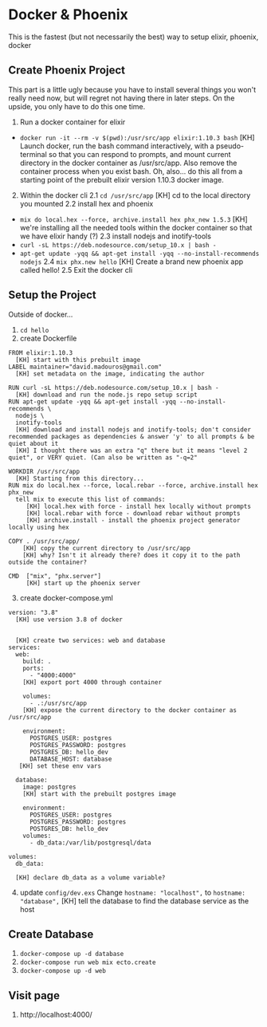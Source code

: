 # Docker & Phoenix

This is the fastest (but not necessarily the best) way to setup elixir, phoenix, docker

## Create Phoenix Project

This part is a little ugly because you have to install several things you won't really need now, but will regret not having there in later steps. On the upside, you only have to do this one time.

1. Run a docker container for elixir
  - `docker run -it --rm -v $(pwd):/usr/src/app elixir:1.10.3 bash`
     [KH] Launch docker, run the bash command interactively, with a pseudo-terminal so that you can respond to prompts, and mount current directory in the docker container as /usr/src/app. Also remove the container process when you exist bash. Oh, also... do this all from a starting point of the prebuilt elixir version 1.10.3 docker image.

2. Within the docker cli
2.1 `cd /usr/src/app`
     [KH] cd to the local directory you mounted
2.2 install hex and phoenix
  - `mix do local.hex --force, archive.install hex phx_new 1.5.3`
    [KH] we're installing all the needed tools within the docker container so that we have elixir handy (?)
2.3 install nodejs and inotify-tools
  - `curl -sL https://deb.nodesource.com/setup_10.x | bash -`
  - `apt-get update -yqq && apt-get install -yqq --no-install-recommends nodejs`
2.4 `mix phx.new hello`
    [KH] Create a brand new phoenix app called hello!
2.5 Exit the docker cli
    

## Setup the Project

Outside of docker...

1. `cd hello`
2. create Dockerfile
```
FROM elixir:1.10.3
  [KH] start with this prebuilt image
LABEL maintainer="david.madouros@gmail.com"
  [KH] set metadata on the image, indicating the author
  
RUN curl -sL https://deb.nodesource.com/setup_10.x | bash -
  [KH] download and run the node.js repo setup script
RUN apt-get update -yqq && apt-get install -yqq --no-install-recommends \
  nodejs \
  inotify-tools
  [KH] download and install nodejs and inotify-tools; don't consider recommended packages as dependencies & answer 'y' to all prompts & be quiet about it
  [KH] I thought there was an extra "q" there but it means "level 2 quiet", or VERY quiet. (Can also be written as "-q=2"

WORKDIR /usr/src/app
  [KH] Starting from this directory...
RUN mix do local.hex --force, local.rebar --force, archive.install hex phx_new
  tell mix to execute this list of commands: 
     [KH] local.hex with force - install hex locally without prompts
     [KH] local.rebar with force - download rebar without prompts
     [KH] archive.install - install the phoenix project generator locally using hex 

COPY . /usr/src/app/
    [KH] copy the current directory to /usr/src/app
    [KH] why? Isn't it already there? does it copy it to the path outside the container?

CMD  ["mix", "phx.server"]
     [KH] start up the phoenix server
```

3. create docker-compose.yml
```
version: "3.8"
  [KH] use version 3.8 of docker


  [KH] create two services: web and database
services:
  web:
    build: .
    ports:
      - "4000:4000"
    [KH] export port 4000 through container

    volumes:
      - .:/usr/src/app
    [KH] expose the current directory to the docker container as /usr/src/app

    environment:
      POSTGRES_USER: postgres
      POSTGRES_PASSWORD: postgres
      POSTGRES_DB: hello_dev
      DATABASE_HOST: database
   [KH] set these env vars

  database:
    image: postgres
    [KH] start with the prebuilt postgres image

    environment:
      POSTGRES_USER: postgres
      POSTGRES_PASSWORD: postgres
      POSTGRES_DB: hello_dev
    volumes:
      - db_data:/var/lib/postgresql/data

volumes:
  db_data:

  [KH] declare db_data as a volume variable?
```

4. update `config/dev.exs`
Change `hostname: "localhost",` to `hostname: "database",`
  [KH] tell the database to find the database service as the host

## Create Database

1. `docker-compose up -d database`
2. `docker-compose run web mix ecto.create`
3. `docker-compose up -d web`

## Visit page

1. http://localhost:4000/
